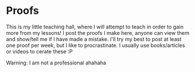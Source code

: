# Proofs
This is my little teaching hall, where I will attempt to teach in order to gain more from my lessons!
I post the proofs I make here, anyone can view them and show/tell me if I have made a mistake.
I'll try my best to post at least one proof per week, but I like to procrastinate.
I usually use books/articles or videos to cerate these :P

Warning: I am not a professional ahahaha
